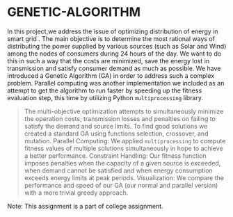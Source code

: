 # GENETIC-ALGORITHM

In this project,we address the issue of optimizing distribution of energy in smart grid . The main objective is to determine the most rational ways of distributing the power supplied by various sources (such as Solar and Wind) among the nodes of consumers during 24 hours of the day.
We want to do this in such a way that the costs are minimized, save the energy lost in transmission and satisfy consumer demand as much as possible. 
We have introduced a Genetic Algorithm (GA) in order to address such a complex problem. Parallel computing was another implementation we included as an attempt to get the algorithm to run faster by speeding up the fitness evaluation step, this time by utilizing Python `multiprocessing` library.

> The multi-objective optimization attempts to simultaneously minimize the operation costs, transmission losses and penalties on failing to satisfy the demand and source limits.
> To find good solutions we created a standard GA using functions selection, crossover, and mutation.
> Parallel Computing: We applied `multiprocessing` to compute fitness values of multiple solutions simultaneously in hope to achieve a better performance.
> Constraint Handling: Our fitness function imposes penalties when the capacity of a given source is exceeded, when demand cannot be satisfied and when energy consumption exceeds energy limits at peak periods.
>Visualization:  We compare the performance and speed of our GA (our normal and parallel version) with a more trivial greedy approach.

Note: This assignment is a part of college assignment. 
